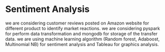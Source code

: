 # Sentiment Analysis
we are considering customer reviews posted on Amazon website for different product to identify market reactions. we are considering pyspark for perform data transformation and mongodb for storage of the transfer data. we are using machine learning algorithm (Random forest, Adaboost, Multinomial NB) for sentiment analysis and Tableau for graphics analysis.
